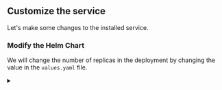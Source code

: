 ## Customize the service

Let's make some changes to the installed service.

### Modify the Helm Chart

<!-- speaker script:
Now that we have a Helm chart, we can modify it to customize the service. We can modify the Helm chart by changing the values in the `values.yaml` file or the code in the `templates` directory. here we will change the number of replicas in the deployment.
-->

We will change the number of replicas in the deployment by changing the value in the `values.yaml` file.

<details><summary></summary>

Observe the initial number of replicas in the deployment.

```bash
kubectl get pods -n demo
```{{exec}}

<details><summary></summary>

Change the number of replicas to 3 by modifying the `values.yaml` file.

```bash
vi demo-chart/values.yaml
```{{exec}}

Apply the changes by upgrading the release.

```bash
helm upgrade my-release demo-chart -n demo
```{{exec}}

<details><summary></summary>

Check for new pods.

```bash
kubectl get pods -n demo
```{{exec}}

<!-- speaker script:
Notice that the number of replicas changed. This is because we changed the number of replicas in the deployment. Helm updated the deployment in place.
-->

<details><summary></summary>

### Deploy with custom values

<!-- speaker script:
Another way to customize the Helm chart is to override the values in the `values.yaml` file when we deploy the chart. This is useful when we want to deploy the same chart multiple times with different values.
-->

We can override the values in the `values.yaml` file at the command line when we deploy the chart.

```bash
helm upgrade my-release demo-chart -n demo --set replicas=5
```{{exec}}

<details><summary></summary>


Check that the number of replicas changed.

```bash
kubectl get pods -n demo
```{{exec}}

<details><summary></summary>




### Changing the content

Lets have another look at our web page before we continue.

```bash
kubectl port-forward -n demo --address 0.0.0.0 service/demo-service 81:81
```{{exec}}

{{TRAFFIC_HOST1_81}}

<details><summary></summary>


<!-- speaker script:
Let's change the color of the page by overriding the color when we deploy the chart.
-->

Let's change the color.

```bash
helm upgrade my-release demo-chart -n demo --set color=yellow
```{{exec}}

### verify the change

Refresh the page in the browser to see the new color.

```bash
kubectl port-forward -n demo --address 0.0.0.0 service/demo-service 81:81
```{{exec}}

{{TRAFFIC_HOST1_81}}

<details><summary></summary>

### Uh-oh

why is the color not changing?

<!-- speaker script:
The reason the color is not changing is because the deployment is not being updated. The deployment is not being updated because nothing in the deployment changed. The deployment is not being updated because the color is not part of the deployment. The color is part of the configmap.
-->

<details><summary></summary>

The content is in the configmap and not the deployment. Nothing changed in the deployment.

To get the change to apply, we need to restart the pods.

In kubernetes, 'restart' is a euphemism for killing. The pods will be replaced automatically.

we can kill the pods and when they restart they will pick up the new configmap.

But we can do better than that and automate this so that the pods are restarted automatically when the configmap changes.

We'll calculate a checksum of the configmap and add it to the deployment as an annotation. The deployment controller will see the change and restart the pods.

<details><summary></summary>

here is the code that calculates the checksum:

```text
{{ include (print $.Template.BasePath "/configmap.yaml") . | sha256sum }}
```{{copy}}

We can add the checksum to the deployment like in this location:


```text
spec:
  template:
    metadata:
      annotations:
        checksum/config:
```

for convenience, here's just the annotations section so we can paste it in.

```text
      annotations:
        checksum/config: {{ include (print $.Template.BasePath "/configmap.yaml") . | sha256sum }}
```{{copy}}



```bash
vi ~/demo-chart/templates/deployment.yaml
```{{exec}}




```bash
helm upgrade my-release demo-chart -n demo --set color=yellow
```{{exec}}

<details><summary></summary>

Now the pods will be restarted automatically when the configmap changes.

```bash
kubectl get pods -n demo
```{{exec}}

and the page will be yellow.

```bash
kubectl port-forward -n demo --address 0.0.0.0 service/demo-service 81:81
```{{exec}}

{{TRAFFIC_HOST1_81}}

<details><summary></summary>

now let's give the cat a ball of string

```bash
vi ~/demo-chart/templates/configmap.yaml
```{{exec}}

```text
@_
```{{copy}}


```bash
helm upgrade my-release demo-chart -n demo --color=lightblue
```{{exec}}

```bash
kubectl port-forward -n demo --address 0.0.0.0 service/demo-service 81:81
```{{exec}}

{{TRAFFIC_HOST1_81}}

perfect.